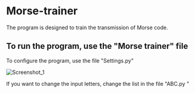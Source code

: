 #  Morse-trainer
The program is designed to train the transmission of Morse code.

## **To run the program, use the "Morse trainer" file** ###

To configure the program, use the file "Settings.py"

![Screenshot_1](https://user-images.githubusercontent.com/69432169/205962513-71eb12be-d77f-4a95-8379-eca8792aafe4.png)

If you want to change the input letters, change the list in the file "ABC.py "

